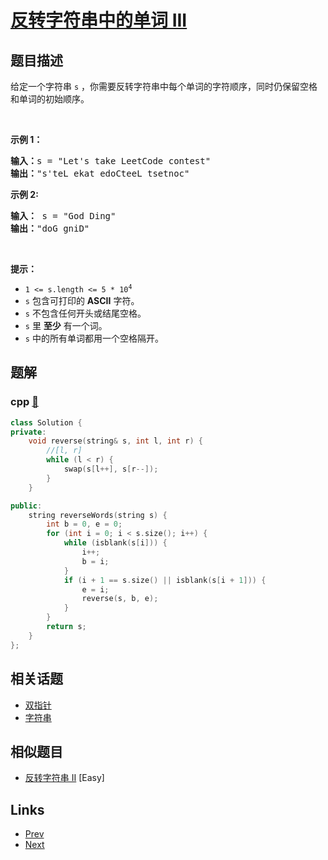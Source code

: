 
# [反转字符串中的单词 III](https://leetcode-cn.com/problems/reverse-words-in-a-string-iii)

## 题目描述

<p>给定一个字符串<meta charset="UTF-8" />&nbsp;<code>s</code>&nbsp;，你需要反转字符串中每个单词的字符顺序，同时仍保留空格和单词的初始顺序。</p>

<p>&nbsp;</p>

<p><strong>示例 1：</strong></p>

<pre>
<strong>输入：</strong>s = "Let's take LeetCode contest"
<strong>输出：</strong>"s'teL ekat edoCteeL tsetnoc"
</pre>

<p><strong>示例 2:</strong></p>

<pre>
<strong>输入：</strong> s = "God Ding"
<strong>输出：</strong>"doG gniD"
</pre>

<p>&nbsp;</p>

<p><strong><strong><strong><strong>提示：</strong></strong></strong></strong></p>

<ul>
	<li><code>1 &lt;= s.length &lt;= 5 * 10<sup>4</sup></code></li>
	<li><meta charset="UTF-8" /><code>s</code>&nbsp;包含可打印的 <strong>ASCII</strong> 字符。</li>
	<li><meta charset="UTF-8" /><code>s</code>&nbsp;不包含任何开头或结尾空格。</li>
	<li><meta charset="UTF-8" /><code>s</code>&nbsp;里 <strong>至少</strong> 有一个词。</li>
	<li><meta charset="UTF-8" /><code>s</code>&nbsp;中的所有单词都用一个空格隔开。</li>
</ul>


## 题解

### cpp [🔗](reverse-words-in-a-string-iii.cpp) 
```cpp
class Solution {
private:
    void reverse(string& s, int l, int r) {
        //[l, r]
        while (l < r) {
            swap(s[l++], s[r--]);
        }
    }

public:
    string reverseWords(string s) {
        int b = 0, e = 0;
        for (int i = 0; i < s.size(); i++) {
            while (isblank(s[i])) {
                i++;
                b = i;
            }
            if (i + 1 == s.size() || isblank(s[i + 1])) {
                e = i;
                reverse(s, b, e);
            }
        }
        return s;
    }
};
```


## 相关话题

- [双指针](https://leetcode-cn.com/tag/two-pointers) 
- [字符串](https://leetcode-cn.com/tag/string) 


## 相似题目

- [反转字符串 II](../reverse-string-ii/README.md)  [Easy] 


## Links

- [Prev](../student-attendance-record-i/README.md) 
- [Next](../subarray-sum-equals-k/README.md) 


